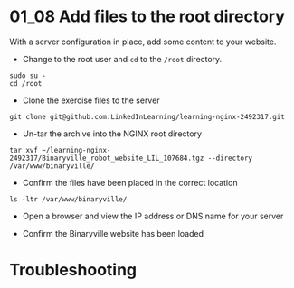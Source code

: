 # 01_08 Add files to the root directory

With a server configuration in place, add some content to your website.

- Change to the root user and `cd` to the `/root` directory.
```
sudo su -
cd /root
```

- Clone the exercise files to the server
```
git clone git@github.com:LinkedInLearning/learning-nginx-2492317.git
```

- Un-tar the archive into the NGINX root directory
```
tar xvf ~/learning-nginx-2492317/Binaryville_robot_website_LIL_107684.tgz --directory /var/www/binaryville/
```

- Confirm the files have been placed in the correct location
```
ls -ltr /var/www/binaryville/
```

- Open a browser and view the IP address or DNS name for your server

- Confirm the Binaryville website has been loaded

# Troubleshooting

